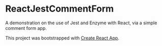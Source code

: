 # ReactJestCommentForm

A demonstration on the use of Jest and Enzyme with React, via a simple comment form app.

This project was bootstrapped with [Create React App](https://github.com/facebookincubator/create-react-app).
